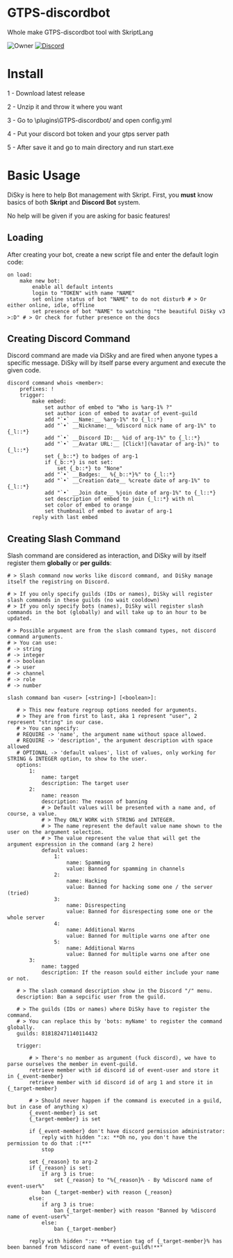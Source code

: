 # GTPS-discordbot
Whole make GTPS-discordbot tool with SkriptLang

![Owner](https://img.shields.io/badge/Owner-Pocan-orange?style=flat-square)
[![Discord](https://img.shields.io/badge/Discord-whWuXwaVwM-blue?style=flat-square)](https://discord.gg/aJDhZ34Tet)

# Install

1 - Download latest release

2 - Unzip it and throw it where you want

3 - Go to \plugins\GTPS-discordbot/ and open config.yml

4 - Put your discord bot token and your gtps server path

5 - After save it and go to main directory and run start.exe

# Basic Usage

DiSky is here to help Bot management with Skript.
First, you **must** know basics of both __Skript__ and __Discord Bot__ system.

No help will be given if you are asking for basic features!

## Loading

After creating your bot, create a new script file and enter the default login code:

```applescript
on load:
	make new bot:
		enable all default intents
		login to "TOKEN" with name "NAME"
		set online status of bot "NAME" to do not disturb # > Or either online, idle, offline
		set presence of bot "NAME" to watching "the beautiful DiSky v3 >:D" # > Or check for futher presence on the docs
```

## Creating Discord Command

Discord command are made via DiSky and are fired when anyone types a specific message.
DiSky will by itself parse every argument and execute the given code.

```applescript
discord command whois <member>:
	prefixes: !
	trigger:
		make embed:
			set author of embed to "Who is %arg-1% ?"
			set author icon of embed to avatar of event-guild
			add "`•` __Name:__ %arg-1%" to {_l::*}
			add "`•` __Nickname:__ %discord nick name of arg-1%" to {_l::*}
			add "`•` __Discord ID:__ %id of arg-1%" to {_l::*}
			add "`•` __Avatar URL:__ [Click!](%avatar of arg-1%)" to {_l::*}
			set {_b::*} to badges of arg-1
			if {_b::*} is not set:
				set {_b::*} to "None"
			add "`•` __Badges:__ %{_b::*}%" to {_l::*}
			add "`•` __Creation date__ %create date of arg-1%" to {_l::*}
			add "`•` __Join date__ %join date of arg-1%" to {_l::*}
			set description of embed to join {_l::*} with nl
			set color of embed to orange
			set thumbnail of embed to avatar of arg-1
		reply with last embed
```
 
 ## Creating Slash Command
 
 Slash command are considered as interaction, and DiSky will by itself register them **globally** or **per guilds**:
 
 ```applescript
 # > Slash command now works like discord command, and DiSky manage itself the registring on Discord.

# > If you only specify guilds (IDs or names), DiSky will register slash commands in these guilds (no wait cooldown)
# > If you only specify bots (names), DiSky will register slash commands in the bot (globally) and will take up to an hour to be updated.

# > Possible argument are from the slash command types, not discord command arguments.
# > You can use:
# -> string
# -> integer
# -> boolean
# -> user
# -> channel
# -> role
# -> number

slash command ban <user> [<string>] [<boolean>]:

	# > This new feature regroup options needed for arguments.
	# > They are from first to last, aka 1 represent "user", 2 represent "string" in our case.
	# > You can specify:
	# REQUIRE -> 'name', the argument name without space allowed.
	# REQUIRE -> 'description', the argument description with space allowed
	# OPTIONAL -> 'default values', list of values, only working for STRING & INTEGER option, to show to the user.
	options:
		1:
			name: target
			description: The target user
		2:
			name: reason
			description: The reason of banning
			# > Default values will be presented with a name and, of course, a value.
			# > They ONLY WORK with STRING and INTEGER.
			# > The name represent the default value name shown to the user on the argument selection.
			# > The value represent the value that will get the argument expression in the command (arg 2 here)
			default values:
				1:
					name: Spamming
					value: Banned for spamming in channels
				2:
					name: Hacking
					value: Banned for hacking some one / the server (tried)
				3:
					name: Disrespecting
					value: Banned for disrespecting some one or the whole server
				4:
					name: Additional Warns
					value: Banned for multiple warns one after one
				5:
					name: Additional Warns
					value: Banned for multiple warns one after one
		3:
			name: tagged
			description: If the reason sould either include your name or not.
	
	# > The slash command description show in the Discord "/" menu.
	description: Ban a sepcific user from the guild.
	
	# > The guilds (IDs or names) where DiSky have to register the command.
	# > You can replace this by 'bots: myName' to register the command globally.
	guilds: 818182471140114432
	
	trigger:
		
		# > There's no member as argument (fuck discord), we have to parse ourselves the member in event-guild.
		retrieve member with id discord id of event-user and store it in {_event-member}
		retrieve member with id discord id of arg 1 and store it in {_target-member}
		
		# > Should never happen if the command is executed in a guild, but in case of anything x)
		{_event-member} is set
		{_target-member} is set

		if {_event-member} don't have discord permission administrator:
			reply with hidden ":x: **Oh no, you don't have the permission to do that :(**"
			stop
		
		set {_reason} to arg-2
		if {_reason} is set:
			if arg 3 is true:
				set {_reason} to "%{_reason}% - By %discord name of event-user%"
			ban {_target-member} with reason {_reason}
		else:
			if arg 3 is true:
				ban {_target-member} with reason "Banned by %discord name of event-user%"
			else:
				ban {_target-member}

		reply with hidden ":v: **%mention tag of {_target-member}% has been banned from %discord name of event-guild%!**"
 ```
